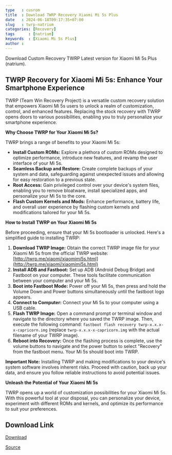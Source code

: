 ```yaml
---
type   : cusrom
title  : Download TWRP Recovery Xiaomi Mi 5s Plus
date   : 2024-06-18T09:17:35+07:00
slug   : twrp-natrium
categories: [Recovery]
tags      : [natrium]
keywords  : [Xiaomi Mi 5s Plus]
author : 
---
```


Download Custom Recovery TWRP Latest version for Xiaomi Mi 5s Plus (natrium).

## TWRP Recovery for Xiaomi Mi 5s: Enhance Your Smartphone Experience

TWRP (Team Win Recovery Project) is a versatile custom recovery solution that empowers Xiaomi Mi 5s users to unlock a realm of customization, control, and enhanced features. Replacing the stock recovery with TWRP opens doors to various possibilities, enabling you to truly personalize your smartphone experience.

**Why Choose TWRP for Your Xiaomi Mi 5s?**

TWRP brings a range of benefits to your Xiaomi Mi 5s:

* **Install Custom ROMs:** Explore a plethora of custom ROMs designed to optimize performance, introduce new features, and revamp the user interface of your Mi 5s.
* **Seamless Backup and Restore:** Create complete backups of your system and data, safeguarding against unexpected issues and allowing for easy restoration to a previous state.
* **Root Access:** Gain privileged control over your device's system files, enabling you to remove bloatware, install specialized apps, and personalize your Mi 5s to the core.
* **Flash Custom Kernels and Mods:** Enhance performance, battery life, and overall user experience by flashing custom kernels and modifications tailored for your Mi 5s.

**How to Install TWRP on Your Xiaomi Mi 5s**

Before proceeding, ensure that your Mi 5s bootloader is unlocked. Here's a simplified guide to installing TWRP:

1. **Download TWRP Image:** Obtain the correct TWRP image file for your Xiaomi Mi 5s from the official TWRP website: [http://twrp.me/xiaomi/xiaomimi5s.html](http://twrp.me/xiaomi/xiaomimi5s.html)
2. **Install ADB and Fastboot:** Set up ADB (Android Debug Bridge) and Fastboot on your computer. These tools facilitate communication between your computer and your Mi 5s.
3. **Boot into Fastboot Mode:** Power off your Mi 5s, then press and hold the Volume Down and Power buttons simultaneously until the fastboot logo appears.
4. **Connect to Computer:** Connect your Mi 5s to your computer using a USB cable.
5. **Flash TWRP Image:** Open a command prompt or terminal window and navigate to the directory where you saved the TWRP image. Then, execute the following command: `fastboot flash recovery twrp-x.x.x-x-capricorn.img` (replace `twrp-x.x.x-x-capricorn.img` with the actual filename of your TWRP image).
6. **Reboot into Recovery:** Once the flashing process is complete, use the volume buttons to navigate and the power button to select "Recovery" from the fastboot menu. Your Mi 5s should boot into TWRP.

**Important Note:** Installing TWRP and making modifications to your device's system software involves inherent risks. Proceed with caution, back up your data, and ensure you follow reliable instructions to avoid potential issues.

**Unleash the Potential of Your Xiaomi Mi 5s**

TWRP opens up a world of customization possibilities for your Xiaomi Mi 5s. With this powerful tool at your disposal, you can personalize your device, experiment with different ROMs and kernels, and optimize its performance to suit your preferences.


## Download Link
[Download](https://dl.twrp.me/natrium)

[Source](https://twrp.me/xiaomi/xiaomimi5splus.html)


